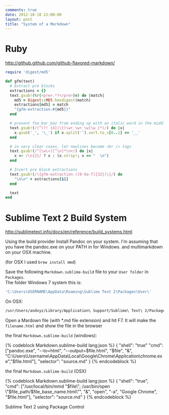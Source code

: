 ```yaml
---
comments: true
date: 2012-10-18 22:00:00
layout: post
title: "System of a Markdown"
---
```


# Ruby

http://github.github.com/github-flavored-markdown/

```ruby
require 'digest/md5'

def gfm(text)
  # Extract pre blocks
  extractions = {}
  text.gsub!(%r{<pre>.*?</pre>}m) do |match|
    md5 = Digest::MD5.hexdigest(match)
    extractions[md5] = match
    "{gfm-extraction-#{md5}}"
  end

  # prevent foo_bar_baz from ending up with an italic word in the middle
  text.gsub!(/(^(?! {4}|\t)\w+_\w+_\w[\w_]*)/) do |x|
    x.gsub('_', '\_') if x.split('').sort.to_s[0..1] == '__'
  end

  # in very clear cases, let newlines become <br /> tags
  text.gsub!(/^[\w\<][^\n]*\n+/) do |x|
    x =~ /\n{2}/ ? x : (x.strip!; x << "  \n")
  end

  # Insert pre block extractions
  text.gsub!(/\{gfm-extraction-([0-9a-f]{32})\}/) do
    "\n\n" + extractions[$1]
  end

  text
end
```

# Sublime Text 2 Build System

http://sublimetext.info/docs/en/reference/build_systems.html

Using the build provider Install Pandoc on your system. 
I'm assuming that you have the pandoc.exe on your PATH in for Windows.
and multimarkdown on your OSX machine.

(for OSX I used <code>brew install mmd</code>)

Save the following <code>Markdown.sublime-build</code> file to your <code>User folder</code> in <code>Packages</code>.  
The folder Windows 7 system this is:

```ruby
'C:\Users\USERNAME\AppData\Roaming\Sublime Text 2\Packages\User\'
```

On OSX:

```sh
/usr/Users/andxyz/Library/Application\ Support/Sublime\ Text\ 2/Packages/User/
```

Open a Mardown file (with *.md file extension) and hit F7.
It will make the <code>filename.html</code> and show the file in the browser

the final <code>Markdown.sublime-build</code> (windows):

{% codeblock Markdown.sublime-build lang:json %}
{
  "shell": "true"
	"cmd": ["pandoc.exe", "--to=html", "--output=$file.html", "$file", "&", "C:\Users\Username\AppData\Local\Google\Chrome\Application\chrome.exe","$file.html"],
	"selector": "source.md"
}
{% endcodeblock %}

the final <code>Markdown.sublime-build</code> (OSX)

{% codeblock Markdown.sublime-build lang:json %}
{
  "shell": "true",
  "cmd": ["/usr/local/bin/mmd \"$file\"; /usr/bin/open \"$file_path/$file_base_name.html\"", "&", "open", "-a", "Google Chrome", "$file.html"],
  "selector": "source.md"
}
{% endcodeblock %}

Sublime Text 2 using Package Control
